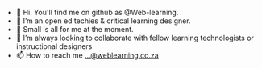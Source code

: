 - 👋 Hi. You'll find me on github as @Web-learning.  
- 👀 I’m an open ed techies & critical learning designer. 
- 🌱 Small is all for me at the moment. 
- 💞️ I’m always looking to collaborate with fellow learning technologists or instructional designers 
- 📫 How to reach me ...@weblearning.co.za

<!---
Web-learning/Web-learning is a ✨ special ✨ repository because its `README.md` (this file) appears on your GitHub profile.
You can click the Preview link to take a look at your changes.
--->
